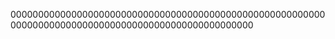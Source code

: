 
00000000000000000000000000000000000000000000000000000000000000000000000000000000000000000000000000000






















